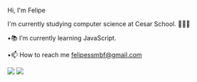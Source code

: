 Hi, I'm Felipe

I'm currently studying computer science at Cesar School. 👨🏻‍💻

•📚 I’m currently learning JavaScript.

•📫 How to reach me felipessmbf@gmail.com

[![](https://raw.githubusercontent.com/felipesergiob/github-stats-transparent/output/generated/overview.svg)](#felipe-sergio-title)
[![](https://raw.githubusercontent.com/felipesergiob/github-stats-transparent/output/generated/languages.svg)](#felipe-sergio-title)



